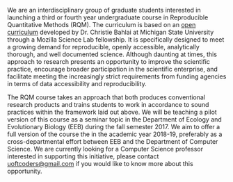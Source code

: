 We are an interdisciplinary group of graduate students interested in launching a third or fourth year undergraduate course in Reproducible Quantitative Methods (RQM). The curriculum is based on an [open curriculum](https://cbahlai.github.io/rqm-template/) developed by Dr. Christie Bahlai at Michigan State University through a Mozilla Science Lab fellowship. It is specifically designed to meet a growing demand for reproducible, openly accessible, analytically thorough, and well documented science. Although daunting at times, this approach to research presents an opportunity to improve the scientific practice, encourage broader participation in the scientific enterprise, and facilitate meeting the increasingly strict requirements from funding agencies in terms of data accessibility and reproducibility.

The RQM course takes an approach that both produces conventional research products and trains students to work in accordance to sound practices within the framework laid out above. We will be teaching a pilot version of this course as a seminar topic in the Department of Ecology and Evolutionary Biology (EEB) during the fall semester 2017. We aim to offer a full version of the course the in the academic year 2018-19, preferably as a cross-departmental effort between EEB and the Department of Computer Science. We are currently looking for a Computer Science professor interested in supporting this initiative, please contact uoftcoders@gmail.com if you would like to know more about this opportunity.
